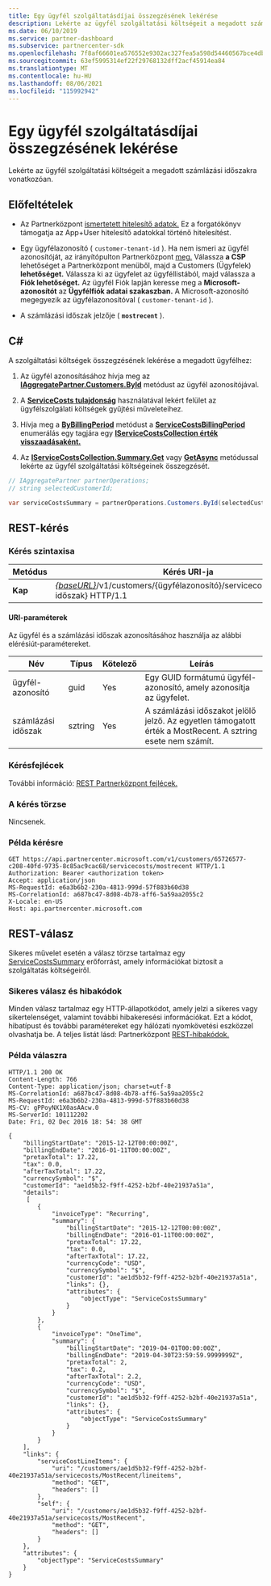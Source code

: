 ```yaml
---
title: Egy ügyfél szolgáltatásdíjai összegzésének lekérése
description: Lekérte az ügyfél szolgáltatási költségeit a megadott számlázási időszakra vonatkozóan.
ms.date: 06/10/2019
ms.service: partner-dashboard
ms.subservice: partnercenter-sdk
ms.openlocfilehash: 7f8af66601ea576552e9302ac327fea5a598d54460567bce4db099d669afba4f
ms.sourcegitcommit: 63ef5995314ef22f29768132dff2acf45914ea84
ms.translationtype: MT
ms.contentlocale: hu-HU
ms.lasthandoff: 08/06/2021
ms.locfileid: "115992942"
---
```

# <a name="get-a-customers-service-costs-summary"></a>Egy ügyfél szolgáltatásdíjai összegzésének lekérése

Lekérte az ügyfél szolgáltatási költségeit a megadott számlázási időszakra vonatkozóan.

## <a name="prerequisites"></a>Előfeltételek

- Az Partnerközpont [ismertetett hitelesítő adatok.](partner-center-authentication.md) Ez a forgatókönyv támogatja az App+User hitelesítő adatokkal történő hitelesítést.

- Egy ügyfélazonosító ( `customer-tenant-id` ). Ha nem ismeri az ügyfél azonosítóját, az irányítópulton Partnerközpont [meg.](https://partner.microsoft.com/dashboard) Válassza **a CSP** lehetőséget a Partnerközpont menüből, majd a Customers (Ügyfelek) **lehetőséget.** Válassza ki az ügyfelet az ügyféllistából, majd válassza a **Fiók lehetőséget.** Az ügyfél Fiók lapján keresse meg a **Microsoft-azonosítót** az **Ügyfélfiók adatai szakaszban.** A Microsoft-azonosító megegyezik az ügyfélazonosítóval ( `customer-tenant-id` ).

- A számlázási időszak jelzője ( **`mostrecent`** ).

## <a name="c"></a>C\#

A szolgáltatási költségek összegzésének lekérése a megadott ügyfélhez:

1. Az ügyfél azonosításához hívja meg az [**IAggregatePartner.Customers.ById**](/dotnet/api/microsoft.store.partnercenter.customers.icustomercollection.byid) metódust az ügyfél azonosítójával.

2. A [**ServiceCosts tulajdonság**](/dotnet/api/microsoft.store.partnercenter.customers.icustomer.servicecosts) használatával lekért felület az ügyfélszolgálati költségek gyűjtési műveleteihez.

3. Hívja meg a [**ByBillingPeriod**](/dotnet/api/microsoft.store.partnercenter.customers.servicecosts.icustomerservicecostscollection.bybillingperiod) metódust a [**ServiceCostsBillingPeriod**](/dotnet/api/microsoft.store.partnercenter.models.servicecosts.servicecostsbillingperiod) enumerálás egy tagjára egy [**IServiceCostsCollection érték visszaadásaként.**](/dotnet/api/microsoft.store.partnercenter.customers.servicecosts.iservicecostscollection)

4. Az [**IServiceCostsCollection.Summary.Get**](/dotnet/api/microsoft.store.partnercenter.customers.servicecosts.iservicecostsummary.get) vagy [**GetAsync**](/dotnet/api/microsoft.store.partnercenter.customers.servicecosts.iservicecostsummary.getasync) metódussal lekérte az ügyfél szolgáltatási költségeinek összegzését.

``` csharp
// IAggregatePartner partnerOperations;
// string selectedCustomerId;

var serviceCostsSummary = partnerOperations.Customers.ById(selectedCustomerId).ServiceCosts.ByBillingPeriod(ServiceCostsBillingPeriod.MostRecent).Summary.Get();
```

## <a name="rest-request"></a>REST-kérés

### <a name="request-syntax"></a>Kérés szintaxisa

| Metódus  | Kérés URI-ja                                                                                                   |
|---------|---------------------------------------------------------------------------------------------------------------|
| **Kap** | [*{baseURL}*](partner-center-rest-urls.md)/v1/customers/{ügyfélazonosító}/servicecosts/{számlázási időszak} HTTP/1.1 |

#### <a name="uri-parameters"></a>URI-paraméterek

Az ügyfél és a számlázási időszak azonosításához használja az alábbi elérésiút-paramétereket.

| Név           | Típus   | Kötelező | Leírás                                                                                                                      |
|----------------|--------|----------|----------------------------------------------------------------------------------------------------------------------------------|
| ügyfél-azonosító    | guid   | Yes      | Egy GUID formátumú ügyfél-azonosító, amely azonosítja az ügyfelet.                                                                       |
| számlázási időszak | sztring | Yes      | A számlázási időszakot jelölő jelző. Az egyetlen támogatott érték a MostRecent. A sztring esete nem számít. |

### <a name="request-headers"></a>Kérésfejlécek

További információ: [REST Partnerközpont fejlécek.](headers.md)

### <a name="request-body"></a>A kérés törzse

Nincsenek.

### <a name="request-example"></a>Példa kérésre

```http
GET https://api.partnercenter.microsoft.com/v1/customers/65726577-c208-40fd-9735-8c85ac9cac68/servicecosts/mostrecent HTTP/1.1
Authorization: Bearer <authorization token>
Accept: application/json
MS-RequestId: e6a3b6b2-230a-4813-999d-57f883b60d38
MS-CorrelationId: a687bc47-8d08-4b78-aff6-5a59aa2055c2
X-Locale: en-US
Host: api.partnercenter.microsoft.com
```

## <a name="rest-response"></a>REST-válasz

Sikeres művelet esetén a válasz törzse tartalmaz egy [ServiceCostsSummary](service-costs-resources.md) erőforrást, amely információkat biztosít a szolgáltatás költségeiről.

### <a name="response-success-and-error-codes"></a>Sikeres válasz és hibakódok

Minden válasz tartalmaz egy HTTP-állapotkódot, amely jelzi a sikeres vagy sikertelenséget, valamint további hibakeresési információkat. Ezt a kódot, hibatípust és további paramétereket egy hálózati nyomkövetési eszközzel olvashatja be. A teljes listát lásd: Partnerközpont [REST-hibakódok.](error-codes.md)

### <a name="response-example"></a>Példa válaszra

```http
HTTP/1.1 200 OK
Content-Length: 766
Content-Type: application/json; charset=utf-8
MS-CorrelationId: a687bc47-8d08-4b78-aff6-5a59aa2055c2
MS-RequestId: e6a3b6b2-230a-4813-999d-57f883b60d38
MS-CV: gPPoyNX1X0asAAcw.0
MS-ServerId: 101112202
Date: Fri, 02 Dec 2016 18: 54: 38 GMT

{
    "billingStartDate": "2015-12-12T00:00:00Z",
    "billingEndDate": "2016-01-11T00:00:00Z",
    "pretaxTotal": 17.22,
    "tax": 0.0,
    "afterTaxTotal": 17.22,
    "currencySymbol": "$",
    "customerId": "ae1d5b32-f9ff-4252-b2bf-40e21937a51a",
    "details":
     [
        {
            "invoiceType": "Recurring",
            "summary": {
                "billingStartDate": "2015-12-12T00:00:00Z",
                "billingEndDate": "2016-01-11T00:00:00Z",
                "pretaxTotal": 17.22,
                "tax": 0.0,
                "afterTaxTotal": 17.22,
                "currencyCode": "USD",
                "currencySymbol": "$",
                "customerId": "ae1d5b32-f9ff-4252-b2bf-40e21937a51a",
                "links": {},
                "attributes": {
                    "objectType": "ServiceCostsSummary"
                }
            }
        },
        {
            "invoiceType": "OneTime",
            "summary": {
                "billingStartDate": "2019-04-01T00:00:00Z",
                "billingEndDate": "2019-04-30T23:59:59.9999999Z",
                "pretaxTotal": 2,
                "tax": 0.2,
                "afterTaxTotal": 2.2,
                "currencyCode": "USD",
                "currencySymbol": "$",
                "customerId": "ae1d5b32-f9ff-4252-b2bf-40e21937a51a",
                "links": {},
                "attributes": {
                    "objectType": "ServiceCostsSummary"
                }
            }
        }
    ],
    "links": {
        "serviceCostLineItems": {
            "uri": "/customers/ae1d5b32-f9ff-4252-b2bf-40e21937a51a/servicecosts/MostRecent/lineitems",
            "method": "GET",
            "headers": []
        },
        "self": {
            "uri": "/customers/ae1d5b32-f9ff-4252-b2bf-40e21937a51a/servicecosts/MostRecent",
            "method": "GET",
            "headers": []
        }
    },
    "attributes": {
        "objectType": "ServiceCostsSummary"
    }
}
```

